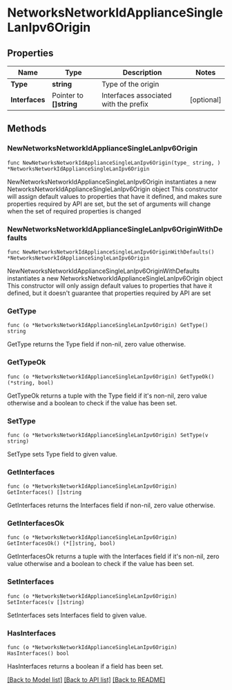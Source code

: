 # NetworksNetworkIdApplianceSingleLanIpv6Origin

## Properties

Name | Type | Description | Notes
------------ | ------------- | ------------- | -------------
**Type** | **string** | Type of the origin | 
**Interfaces** | Pointer to **[]string** | Interfaces associated with the prefix | [optional] 

## Methods

### NewNetworksNetworkIdApplianceSingleLanIpv6Origin

`func NewNetworksNetworkIdApplianceSingleLanIpv6Origin(type_ string, ) *NetworksNetworkIdApplianceSingleLanIpv6Origin`

NewNetworksNetworkIdApplianceSingleLanIpv6Origin instantiates a new NetworksNetworkIdApplianceSingleLanIpv6Origin object
This constructor will assign default values to properties that have it defined,
and makes sure properties required by API are set, but the set of arguments
will change when the set of required properties is changed

### NewNetworksNetworkIdApplianceSingleLanIpv6OriginWithDefaults

`func NewNetworksNetworkIdApplianceSingleLanIpv6OriginWithDefaults() *NetworksNetworkIdApplianceSingleLanIpv6Origin`

NewNetworksNetworkIdApplianceSingleLanIpv6OriginWithDefaults instantiates a new NetworksNetworkIdApplianceSingleLanIpv6Origin object
This constructor will only assign default values to properties that have it defined,
but it doesn't guarantee that properties required by API are set

### GetType

`func (o *NetworksNetworkIdApplianceSingleLanIpv6Origin) GetType() string`

GetType returns the Type field if non-nil, zero value otherwise.

### GetTypeOk

`func (o *NetworksNetworkIdApplianceSingleLanIpv6Origin) GetTypeOk() (*string, bool)`

GetTypeOk returns a tuple with the Type field if it's non-nil, zero value otherwise
and a boolean to check if the value has been set.

### SetType

`func (o *NetworksNetworkIdApplianceSingleLanIpv6Origin) SetType(v string)`

SetType sets Type field to given value.


### GetInterfaces

`func (o *NetworksNetworkIdApplianceSingleLanIpv6Origin) GetInterfaces() []string`

GetInterfaces returns the Interfaces field if non-nil, zero value otherwise.

### GetInterfacesOk

`func (o *NetworksNetworkIdApplianceSingleLanIpv6Origin) GetInterfacesOk() (*[]string, bool)`

GetInterfacesOk returns a tuple with the Interfaces field if it's non-nil, zero value otherwise
and a boolean to check if the value has been set.

### SetInterfaces

`func (o *NetworksNetworkIdApplianceSingleLanIpv6Origin) SetInterfaces(v []string)`

SetInterfaces sets Interfaces field to given value.

### HasInterfaces

`func (o *NetworksNetworkIdApplianceSingleLanIpv6Origin) HasInterfaces() bool`

HasInterfaces returns a boolean if a field has been set.


[[Back to Model list]](../README.md#documentation-for-models) [[Back to API list]](../README.md#documentation-for-api-endpoints) [[Back to README]](../README.md)


